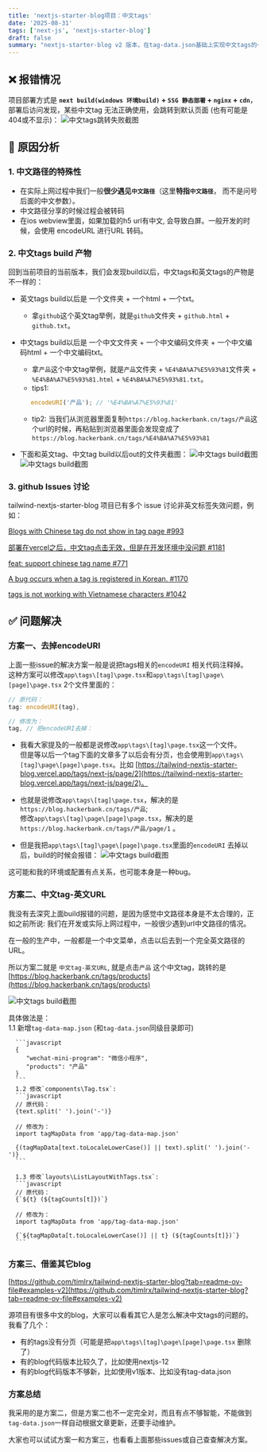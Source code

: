 ```yaml
---
title: 'nextjs-starter-blog项目：中文tags'
date: '2025-08-31'
tags: ['next-js', 'nextjs-starter-blog']
draft: false
summary: "nextjs-starter-blog v2 版本，在tag-data.json基础上实现中文tags的一种方案"
---
```


## ❌ 报错情况

项目部署方式是 **`next build(windows 环境build)` + `SSG 静态部署` + `nginx` + `cdn`**，部署后访问发现，某些中文tag 无法正确使用，会跳转到默认页面 (也有可能是404或不显示)：
![中文tags跳转失败截图](/static/images/nextjs-starter-blog/chinese-tags/err1.png)


## 🚨 原因分析

### 1. 中文路径的特殊性
   - 在实际上网过程中我们一般**很少遇见`中文路径`**（这里**特指`中文路径`**， 而不是问号后面的中文参数）。
   - 中文路径分享的时候过程会被转码
   - 在ios webview里面，如果加载的h5 url有中文, 会导致白屏。一般开发的时候，会使用 encodeURL 进行URL 转码。

### 2. 中文tags build 产物
   回到当前项目的当前版本，我们会发现build以后，中文tags和英文tags的产物是不一样的：
   
   - 英文tags build以后是 一个文件夹 + 一个html + 一个txt。  
     - 拿`github`这个英文tag举例，就是`github`文件夹 +  `github.html` + `github.txt`。

   - 中文tags build以后是 一个中文文件夹 + 一个中文编码文件夹 + 一个中文编码html + 一个中文编码txt。      
      - 拿`产品`这个中文tag举例，就是`产品`文件夹 + `%E4%BA%A7%E5%93%81`文件夹 +  `%E4%BA%A7%E5%93%81.html` + `%E4%BA%A7%E5%93%81.txt`。     
      - tips1:
      ```javascript
         encodeURI('产品'); // '%E4%BA%A7%E5%93%81'
      ```
      - tip2:
        当我们从浏览器里面复制`https://blog.hackerbank.cn/tags/产品`这个url的时候，再粘贴到浏览器里面会发现变成了`https://blog.hackerbank.cn/tags/%E4%BA%A7%E5%93%81`

   - 下面和英文tag、中文tag build以后out的文件夹截图：
   ![中文tags build截图](/static/images/nextjs-starter-blog/chinese-tags/err3.png)
   ![中文tags build截图](/static/images/nextjs-starter-blog/chinese-tags/err2.png)
   

### 3. github Issues 讨论

   tailwind-nextjs-starter-blog 项目已有多个 issue 讨论非英文标签失效问题，例如：

   [Blogs with Chinese tag do not show in tag page #993](https://github.com/timlrx/tailwind-nextjs-starter-blog/issues/993)   

   [部署在vercel之后，中文tag点击无效，但是在开发环境中没问题 #1181](https://github.com/timlrx/tailwind-nextjs-starter-blog/issues/1181)  

   [feat: support chinese tag name #771](https://github.com/timlrx/tailwind-nextjs-starter-blog/pull/771)      

   [A bug occurs when a tag is registered in Korean. #1170](https://github.com/timlrx/tailwind-nextjs-starter-blog/pull/1170)

   [tags is not working with Vietnamese characters #1042](https://github.com/timlrx/tailwind-nextjs-starter-blog/issues/1042)


## ✅ 问题解决

### 方案一、去掉encodeURI   
  上面一些issue的解决方案一般是说把tags相关的`encodeURI` 相关代码注释掉。     
  这种方案可以修改`app\tags\[tag]\page.tsx`和`app\tags\[tag]\page\[page]\page.tsx` 2个文件里面的：
  ```javascript
  // 原代码：
  tag: encodeURI(tag),

  // 修改为：
  tag, // 把encodeURI去掉：
  ```
  - 我看大家提及的一般都是说修改`app\tags\[tag]\page.tsx`这一个文件。  
  但是等以后一个tag下面的文章多了以后会有分页，也会使用到`app\tags\[tag]\page\[page]\page.tsx`。比如 [https://tailwind-nextjs-starter-blog.vercel.app/tags/next-js/page/2](https://tailwind-nextjs-starter-blog.vercel.app/tags/next-js/page/2)。

  - 也就是说修改`app\tags\[tag]\page.tsx`，解决的是`https://blog.hackerbank.cn/tags/产品`;  
  修改`app\tags\[tag]\page\[page]\page.tsx`，解决的是`https://blog.hackerbank.cn/tags/产品/page/1` 。

  - 但是我把`app\tags\[tag]\page\[page]\page.tsx`里面的`encodeURI` 去掉以后，build的时候会报错：
     ![中文tags build截图](/static/images/nextjs-starter-blog/chinese-tags/err4.png)

   这可能和我的环境或配置有点关系，也可能本身是一种bug。

### 方案二、中文tag-英文URL
   我没有去深究上面build报错的问题，是因为感觉中文路径本身是不太合理的，正如之前所说: 我们在开发或实际上网过程中，一般很少遇到url中文路径的情况。

   在一般的生产中，一般都是一个中文菜单，点击以后去到一个完全英文路径的URL。 

   所以方案二就是 `中文tag-英文URL`, 就是点击`产品` 这个中文tag，跳转的是 [https://blog.hackerbank.cn/tags/products](https://blog.hackerbank.cn/tags/products)

   ![中文tags build截图](/static/images/nextjs-starter-blog/chinese-tags/err5.png)

   具体做法是：   
      1.1 新增`tag-data-map.json` (和`tag-data.json`同级目录即可)
    
      ```javascript
      {
         "wechat-mini-program": "微信小程序",
         "products": "产品"
      }
      ```
      1.2 修改`components\Tag.tsx`:
      ```javascript
      // 原代码：
      {text.split(' ').join('-')}
      
      // 修改为：    
      import tagMapData from 'app/tag-data-map.json'  

      {(tagMapData[text.toLocaleLowerCase()] || text).split(' ').join('-')}
      ```    

      1.3 修改`layouts\ListLayoutWithTags.tsx`:
      ```javascript
      // 原代码：
      {`${t} (${tagCounts[t]})`}
      
      // 修改为： 
      import tagMapData from 'app/tag-data-map.json' 

      {`${tagMapData[t.toLocaleLowerCase()] || t} (${tagCounts[t]})`}
      ```
      


### 方案三、借鉴其它blog
   [https://github.com/timlrx/tailwind-nextjs-starter-blog?tab=readme-ov-file#examples-v2](https://github.com/timlrx/tailwind-nextjs-starter-blog?tab=readme-ov-file#examples-v2)
   
   源项目有很多中文的blog，大家可以看看其它人是怎么解决中文tags的问题的。我看了几个：
   - 有的tags没有分页（可能是把`app\tags\[tag]\page\[page]\page.tsx` 删除了）
   - 有的blog代码版本比较久了，比如使用nextjs-12
   - 有的blog代码版本不够新，比如使用v1版本、比如没有tag-data.json

### 方案总结
   
   我采用的是方案二，但是方案二也不一定完全对，而且有点不够智能，不能做到`tag-data.json`一样自动根据文章更新，还要手动维护。

   大家也可以试试方案一和方案三，也看看上面那些issues或自己查查解决方案。
   